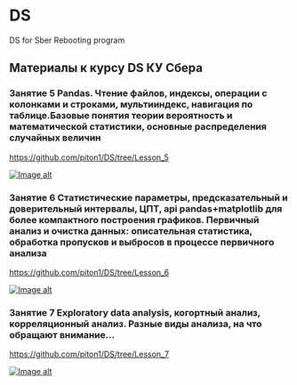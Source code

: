 # DS
DS for Sber Rebooting program

## Материалы к курсу DS КУ Сбера 

### Занятие 5 Pandas. Чтение файлов, индексы, операции с колонками и строками, мультииндекс, навигация по таблице.Базовые понятия теории вероятность и математической статистики, основные распределения случайных величин

https://github.com/piton1/DS/tree/Lesson_5

[![Image alt](https://github.com/piton1/DA/blob/main/poisson.png)](https://github.com/piton1/DS/blob/Lesson_5/%D0%97%D0%B0%D0%BD%D1%8F%D1%82%D0%B8%D0%B5%205v1.pdf)

### Занятие 6 Статистические параметры, предсказательный и доверительный интервалы, ЦПТ, api pandas+matplotlib для более компактного построения графиков. Первичный анализ и очистка данных: описательная статистика, обработка пропусков и выбросов в процессе первичного анализа

https://github.com/piton1/DS/tree/Lesson_6

[![Image alt](https://github.com/piton1/DA/blob/main/quant.png)](https://github.com/piton1/DS/blob/Lesson_6/%D0%97%D0%B0%D0%BD%D1%8F%D1%82%D0%B8%D0%B5%206v1.pdf)

### Занятие 7 Exploratory data analysis, когортный анализ, корреляционный анализ. Разные виды анализа, на что обращают внимание...

https://github.com/piton1/DS/tree/Lesson_7

[![Image alt](https://github.com/piton1/DS/blob/main/Curve.png)](https://github.com/piton1/DA/blob/Lesson_13/%D0%97%D0%B0%D0%BD%D1%8F%D1%82%D0%B8%D0%B5%2013v4.pdf)

